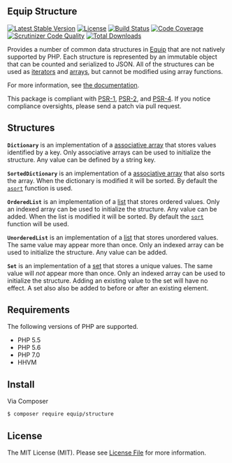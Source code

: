 ## Equip Structure

[![Latest Stable Version](https://img.shields.io/packagist/v/equip/structure.svg)](https://packagist.org/packages/equip/structure)
[![License](https://img.shields.io/packagist/l/equip/structure.svg)](https://github.com/equip/structure/blob/master/LICENSE)
[![Build Status](https://travis-ci.org/equip/structure.svg)](https://travis-ci.org/equip/structure)
[![Code Coverage](https://scrutinizer-ci.com/g/equip/structure/badges/coverage.png?b=master)](https://scrutinizer-ci.com/g/equip/structure/?branch=master)
[![Scrutinizer Code Quality](https://scrutinizer-ci.com/g/equip/structure/badges/quality-score.png?b=master)](https://scrutinizer-ci.com/g/equip/structure/?branch=master)
[![Total Downloads](https://img.shields.io/packagist/dt/destrukt/destrukt.svg)](https://packagist.org/packages/destrukt/destrukt)

Provides a number of common data structures in [Equip](http://equip.github.io/)
that are not natively supported by PHP. Each structure is represented by an
immutable object that can be counted and serialized to JSON. All of the structures
can be used as [iterators][php-iterator] and [arrays][php-arrayaccess], but cannot
be modified using array functions.

[php-iterator]: http://php.net/manual/en/class.iterator.php
[php-arrayaccess]: http://php.net/manual/en/class.arrayaccess.php

For more information, see [the documentation][docs].

[docs]: http://equipframework.readthedocs.org/en/latest/structure

This package is compliant with [PSR-1][], [PSR-2][], and [PSR-4][]. If you notice
compliance oversights, please send a patch via pull request.

[PSR-1]: https://github.com/php-fig/fig-standards/blob/master/accepted/PSR-1-basic-coding-standard.md
[PSR-2]: https://github.com/php-fig/fig-standards/blob/master/accepted/PSR-2-coding-style-guide.md
[PSR-4]: https://github.com/php-fig/fig-standards/blob/master/accepted/PSR-4-autoloader.md

## Structures

**`Dictionary`** is an implementation of a [associative array][wiki-dict] that
stores values identified by a key. Only associative arrays can be used to
initialize the structure. Any value can be defined by a string key.

**`SortedDictionary`** is an implementation of a [associative array][wiki-dict]
that also sorts the array. When the dictionary is modified it will be sorted.
By default the [`asort`][php-asort] function is used.

**`OrderedList`** is an implementation of a [list][wiki-list] that stores ordered
values. Only an indexed array can be used to initialize the structure. Any value
can be added. When the list is modified it will be sorted. By default the
[`sort`][php-sort] function will be used.

**`UnorderedList`** is an implementation of a [list][wiki-list] that stores
unordered values. The same value may appear more than once. Only an indexed array
can be used to initialize the structure. Any value can be added.

**`Set`** is an implementation of a [set][wiki-set] that stores a unique values.
The same value will *not* appear more than once. Only an indexed array can be used
to initialize the structure. Adding an existing value to the set will have no effect.
A set also also be added to before or after an existing element.

[wiki-dict]: https://en.wikipedia.org/wiki/Associative_array
[wiki-list]: https://en.wikipedia.org/wiki/List_(abstract_data_type)
[wiki-set]: https://en.wikipedia.org/wiki/Set_(abstract_data_type)

[php-sort]: http://php.net/sort
[php-asort]: http://php.net/asort

## Requirements

The following versions of PHP are supported.

* PHP 5.5
* PHP 5.6
* PHP 7.0
* HHVM

## Install

Via Composer

```bash
$ composer require equip/structure
```

## License

The MIT License (MIT). Please see [License File](LICENSE) for more information.
